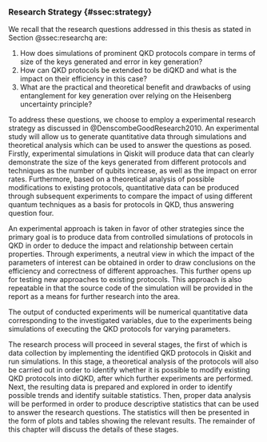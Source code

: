 ### Research Strategy {#ssec:strategy}

We recall that the research questions addressed in this thesis as stated in
Section @ssec:researchq are:

1. How does simulations of prominent QKD protocols compare in terms of size of
   the keys generated and error in key generation?
2. How can QKD protocols be extended to be diQKD and what is the impact on their
   efficiency in this case?
3. What are the practical and theoretical benefit and drawbacks of using
   entanglement for key generation over relying on the Heisenberg uncertainty
   principle?

To address these questions, we choose to employ a experimental research
strategy as discussed in @DenscombeGoodResearch2010. An experimental study will
allow us to generate quantitative data through simulations and theoretical
analysis which can be used to answer the questions as posed. Firstly,
experimental simulations in Qiskit will produce data that can clearly
demonstrate the size of the keys generated from different protocols and
techniques as the number of qubits increase, as well as the impact on error
rates. Furthermore, based on a theoretical analysis of possible modifications
to existing protocols, quantitative data can be produced through subsequent
experiments to compare the impact of using different quantum techniques as
a basis for protocols in QKD, thus answering question four.

An experimental approach is taken in favor of other strategies since the
primary goal is to produce data from controlled simulations of protocols in QKD
in order to deduce the impact and relationship between certain properties.
Through experiments, a neutral view in which the impact of the parameters of
interest can be obtained in order to draw conclusions on the efficiency and
correctness of different approaches. This further opens up for testing new
approaches to existing protocols.
This approach is also repeatable in that the source code of the simulation will
be provided in the report as a means for further research into the area.

The output of conducted experiments will be numerical quantitative data
corresponding to the investigated variables, due to the experiments being
simulations of executing the QKD protocols for varying parameters.

The research process will proceed in several stages, the first of which is data
collection by implementing the identified QKD protocols in Qiskit and run
simulations. In this stage, a theoretical analysis of the protocols will also
be carried out in order to identify whether it is possible to modify existing
QKD protocols into diQKD, after which further experiments are performed. Next,
the resulting data is prepared and explored in order to identify possible
trends and identify suitable statistics. Then, proper data analysis will be
performed in order to produce descriptive statistics that can be used to answer
the research questions. The statistics will then be presented in the form of
plots and tables showing the relevant results. The remainder of this chapter
will discuss the details of these stages.
